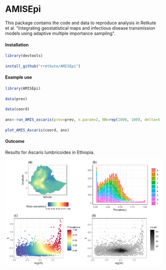 # AMISEpi
 
This package contains the code and data to reproduce analysis in Retkute et al. "Integrating geostatistical maps and infectious disease transmission models using adaptive multiple importance sampling".

#### Installation

```r
library(devtools)

install_github("rretkute/AMISEpi")
``` 

#### Example use

```r
library(AMISEpi)

data(prev)

data(coord)

ans<-run_AMIS_ascaris(prev=prev, n.param=2, NN=rep(1000, 100), delta=5, ESS.R=2000)

plot_AMIS_Ascaris(coord, ans)
``` 

#### Outcome
Results  for  Ascaris  lumbricoides  in  Ethiopia.  

![](pkg_img.png)
